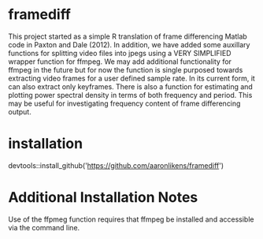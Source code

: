 # framediff
This project started as a simple R translation of frame differencing Matlab code in Paxton and Dale (2012). In addition, we have added some auxillary functions for splitting video files into jpegs using a VERY SIMPLIFIED wrapper function for ffmpeg. We may add additional functionality for ffmpeg in the future but for now the function is single purposed towards extracting video frames for a user defined sample rate. In its current form, it can also extract only keyframes. There is also a function for estimating and plotting power spectral density in terms of both frequency and period. This may be useful for investigating frequency content of frame differencing output.

# installation
devtools::install_github('https://github.com/aaronlikens/framediff')

# Additional Installation Notes
Use of the ffpmeg function requires that ffmpeg be installed and accessible via the command line.
